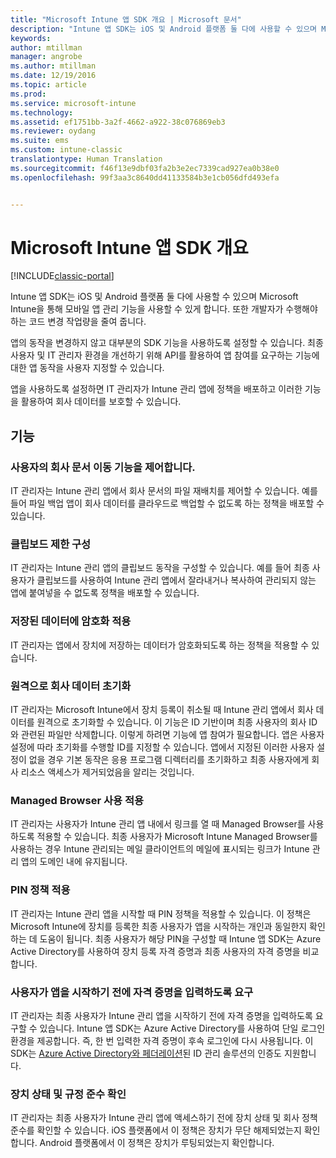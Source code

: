 ```yaml
---
title: "Microsoft Intune 앱 SDK 개요 | Microsoft 문서"
description: "Intune 앱 SDK는 iOS 및 Android 플랫폼 둘 다에 사용할 수 있으며 Microsoft Intune을 통해 모바일 앱 관리 기능을 사용할 수 있게 합니다."
keywords: 
author: mtillman
manager: angrobe
ms.author: mtillman
ms.date: 12/19/2016
ms.topic: article
ms.prod: 
ms.service: microsoft-intune
ms.technology: 
ms.assetid: ef1751bb-3a2f-4662-a922-38c076869eb3
ms.reviewer: oydang
ms.suite: ems
ms.custom: intune-classic
translationtype: Human Translation
ms.sourcegitcommit: f46f13e9dbf03fa2b3e2ec7339cad927ea0b38e0
ms.openlocfilehash: 99f3aa3c8640dd41133584b3e1cb056dfd493efa


---
```


# <a name="overview-of-the-microsoft-intune-app-sdk"></a>Microsoft Intune 앱 SDK 개요

[!INCLUDE[classic-portal](../includes/classic-portal.md)]

Intune 앱 SDK는 iOS 및 Android 플랫폼 둘 다에 사용할 수 있으며 Microsoft Intune을 통해 모바일 앱 관리 기능을 사용할 수 있게 합니다. 또한 개발자가 수행해야 하는 코드 변경 작업량을 줄여 줍니다.

앱의 동작을 변경하지 않고 대부분의 SDK 기능을 사용하도록 설정할 수 있습니다. 최종 사용자 및 IT 관리자 환경을 개선하기 위해 API를 활용하여 앱 참여를 요구하는 기능에 대한 앱 동작을 사용자 지정할 수 있습니다.

앱을 사용하도록 설정하면 IT 관리자가 Intune 관리 앱에 정책을 배포하고 이러한 기능을 활용하여 회사 데이터를 보호할 수 있습니다.

## <a name="features"></a>기능
### <a name="control-users-ability-to-move-corporate-documents"></a>사용자의 회사 문서 이동 기능을 제어합니다.
IT 관리자는 Intune 관리 앱에서 회사 문서의 파일 재배치를 제어할 수 있습니다. 예를 들어 파일 백업 앱이 회사 데이터를 클라우드로 백업할 수 없도록 하는 정책을 배포할 수 있습니다.  

### <a name="configure-clipboard-restrictions"></a>클립보드 제한 구성
IT 관리자는 Intune 관리 앱의 클립보드 동작을 구성할 수 있습니다. 예를 들어 최종 사용자가 클립보드를 사용하여 Intune 관리 앱에서 잘라내거나 복사하여 관리되지 않는 앱에 붙여넣을 수 없도록 정책을 배포할 수 있습니다.

### <a name="enforce-encryption-on-saved-data"></a>저장된 데이터에 암호화 적용
IT 관리자는 앱에서 장치에 저장하는 데이터가 암호화되도록 하는 정책을 적용할 수 있습니다.

### <a name="remotely-wipe-corporate-data"></a>원격으로 회사 데이터 초기화
IT 관리자는 Microsoft Intune에서 장치 등록이 취소될 때 Intune 관리 앱에서 회사 데이터를 원격으로 초기화할 수 있습니다. 이 기능은 ID 기반이며 최종 사용자의 회사 ID와 관련된 파일만 삭제합니다. 이렇게 하려면 기능에 앱 참여가 필요합니다. 앱은 사용자 설정에 따라 초기화를 수행할 ID를 지정할 수 있습니다. 앱에서 지정된 이러한 사용자 설정이 없을 경우 기본 동작은 응용 프로그램 디렉터리를 초기화하고 최종 사용자에게 회사 리소스 액세스가 제거되었음을 알리는 것입니다.

### <a name="enforce-the-use-of-a-managed-browser"></a>Managed Browser 사용 적용
IT 관리자는 사용자가 Intune 관리 앱 내에서 링크를 열 때 Managed Browser를 사용하도록 적용할 수 있습니다. 최종 사용자가 Microsoft Intune Managed Browser를 사용하는 경우 Intune 관리되는 메일 클라이언트의 메일에 표시되는 링크가 Intune 관리 앱의 도메인 내에 유지됩니다.

### <a name="enforce-a-pin-policy"></a>PIN 정책 적용
IT 관리자는 Intune 관리 앱을 시작할 때 PIN 정책을 적용할 수 있습니다. 이 정책은 Microsoft Intune에 장치를 등록한 최종 사용자가 앱을 시작하는 개인과 동일한지 확인하는 데 도움이 됩니다. 최종 사용자가 해당 PIN을 구성할 때 Intune 앱 SDK는 Azure Active Directory를 사용하여 장치 등록 자격 증명과 최종 사용자의 자격 증명을 비교합니다.

### <a name="require-users-to-enter-credentials-before-they-can-start-apps"></a>사용자가 앱을 시작하기 전에 자격 증명을 입력하도록 요구
IT 관리자는 최종 사용자가 Intune 관리 앱을 시작하기 전에 자격 증명을 입력하도록 요구할 수 있습니다. Intune 앱 SDK는 Azure Active Directory를 사용하여 단일 로그인 환경을 제공합니다. 즉, 한 번 입력한 자격 증명이 후속 로그인에 다시 사용됩니다. 이 SDK는 [Azure Active Directory와 페더레이션](/active-directory/active-directory-aadconnect-federation-compatibility)된 ID 관리 솔루션의 인증도 지원합니다.

### <a name="check-device-health-and-compliance"></a>장치 상태 및 규정 준수 확인
IT 관리자는 최종 사용자가 Intune 관리 앱에 액세스하기 전에 장치 상태 및 회사 정책 준수를 확인할 수 있습니다. iOS 플랫폼에서 이 정책은 장치가 무단 해제되었는지 확인합니다. Android 플랫폼에서 이 정책은 장치가 루팅되었는지 확인합니다.  



<!--HONumber=Dec16_HO3-->


